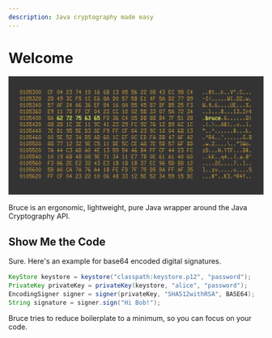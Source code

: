 ```yaml
---
description: Java cryptography made easy
---
```


# Welcome

![](.gitbook/assets/logo%20%281%29.png)

Bruce is an ergonomic, lightweight, pure Java wrapper around the Java Cryptography API.

## Show Me the Code

Sure. Here's an example for base64 encoded digital signatures.

```java
KeyStore keystore = keystore("classpath:keystore.p12", "password");
PrivateKey privateKey = privateKey(keystore, "alice", "password");
EncodingSigner signer = signer(privateKey, "SHA512withRSA", BASE64);
String signature = signer.sign("Hi Bob!");
```

Bruce tries to reduce boilerplate to a minimum, so you can focus on your code.

